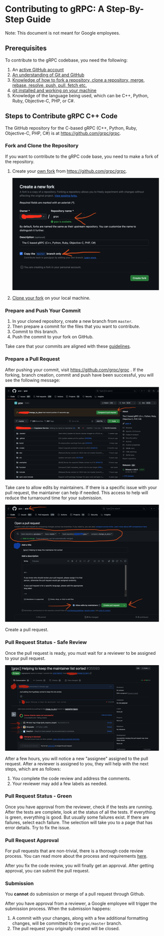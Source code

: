 # Contributing to gRPC: A Step-By-Step Guide

Note: This document is not meant for Google employees.

## Prerequisites

To contribute to the gRPC codebase, you need the following:

1.  An
    [active GitHub account](https://docs.github.com/en/get-started/quickstart/creating-an-account-on-github)
1.  [An understanding of Git and GitHub](https://docs.github.com/en/get-started/using-git/about-git)
1.  [Knowledge of how to fork a repository, clone a repository, merge, rebase,
    resolve, push, pull, fetch
    etc.](https://docs.github.com/en/get-started/using-git/about-git)
1.  [git installed and working on your machine](https://github.com/git-guides/install-git)
1.  Knowledge of the language being used, which can be C++, Python, Ruby,
    Objective-C, PHP, or C#.

## Steps to Contribute gRPC C++ Code

The GitHub repository for the C-based gRPC (C++, Python, Ruby, Objective-C, PHP, C#)
is at https://github.com/grpc/grpc.

### Fork and Clone the Repository

If you want to contribute to the gRPC code base, you need to make a fork of the
repository.

1.    Create your
[own fork](https://docs.github.com/en/pull-requests/collaborating-with-pull-requests/working-with-forks/fork-a-repo)
from https://github.com/grpc/grpc.

      ![Screenshot of creating fork using a non-google account.](doc/images/img/grpc-create-fork.png)

1.   [Clone your fork](https://docs.github.com/en/pull-requests/collaborating-with-pull-requests/working-with-forks/fork-a-repo#cloning-your-forked-repository)
on your local machine.

### Prepare and Push Your Commit

1.  In your cloned repository, create a new branch from `master`.
1.  Then prepare a commit for the files that you want to contribute.
1.  Commit to this branch.
1.  Push the commit to your fork on GitHub.

Take care that your commits are aligned with these
[guidelines](https://github.com/grpc/grpc/blob/master/CONTRIBUTING.md#guidelines-for-pull-requests).

### Prepare a Pull Request

After pushing your commit, visit https://github.com/grpc/grpc . If the
forking, branch creation, commit and push have been successful, you will see
the following message:

![Screenshot of Github UI to help to create a pull request.](doc/images/img/grpc-compare-and-pull-request.png)

Take care to allow edits by maintainers. If there is a specific issue
with your pull request, the maintainer can help if needed. This access to help will reduce
the turnaround time for your submission.

![Screenshot of Github UI to help to create a Pull Request.](doc/images/img/grpc-pull-request-details.png)

Create a pull request.

### Pull Request Status - Safe Review

Once the pull request is ready, you must wait for a reviewer to be
assigned to your pull request.

![Screenshot of waiting for safe review](doc/images/img/grpc-tests.png)

After a few hours, you will notice a new "assignee" assigned to the pull
request. After a reviewer is assigned to you, they will help with the next
steps, which are as follows:

1.  You complete the code review and address the comments.
1.  Your reviewer may add a few labels as needed.

### Pull Request Status - Green

Once you have approval from the reviewer, check if the tests are running. After
the tests are complete, look at the status of all the tests. If
everything is green, everything is good. But usually some failures exist. If
there are failures, select each failure. The selection will take you to a page
that has error details. Try to fix the issue.

### Pull Request Approval

For pull requests that are non-trivial, there is a thorough code review process.
You can read more about the process and requirements
[here](https://github.com/grpc/grpc/blob/master/CONTRIBUTING.md#guidelines-for-pull-requests).

After you fix the code review, you will finally get an approval. After getting
approval, you can submit the pull request.

### Submission

You **cannot** do submission or merge of a pull request through Github.

After you have approval from a reviewer, a Google employee will trigger
the submission process. When the submission happens:

1.  A commit with your changes, along with a few additional formatting changes, will
    be committed to the `grpc/master` branch.
1.  The pull request you originally created will be closed.

<!-- TODO add screenshot of PR that is closed -->
<!-- TODO add screenshot of commit made by copybara -->
